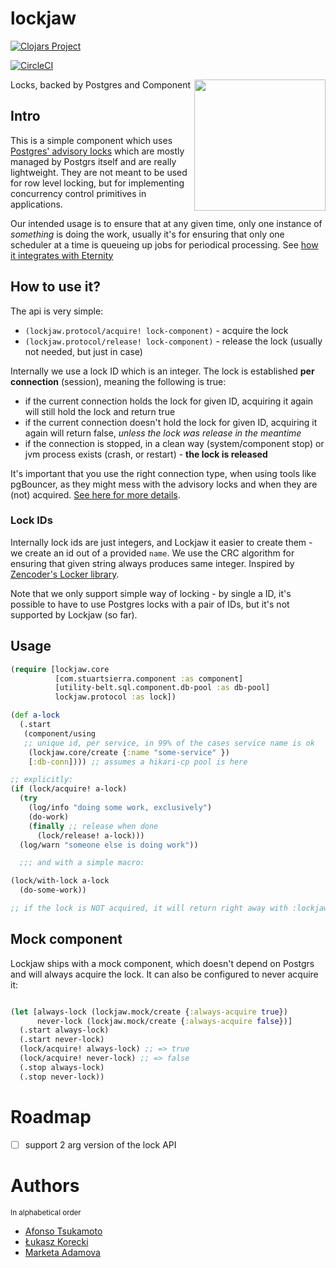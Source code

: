 # lockjaw


[![Clojars Project](https://img.shields.io/clojars/v/nomnom/lockjaw.svg)](https://clojars.org/nomnom/lockjaw)

[![CircleCI](https://circleci.com/gh/nomnom-insights/nomnom.lockjaw.svg?style=svg)](https://circleci.com/gh/nomnom-insights/nomnom.lockjaw)

<img src="https://vignette.wikia.nocookie.net/marveldatabase/images/5/51/Lockjaw_Vol_1_1_Textless.jpg/revision/latest/scale-to-width-down/670?cb=20171122020841" align="right" height=210 />

Locks, backed by Postgres and Component

## Intro

This is a simple component which uses [Postgres' advisory locks](https://www.postgresql.org/docs/9.6/functions-admin.html#FUNCTIONS-ADVISORY-LOCKS) which are mostly managed by Postgrs itself and are really lightweight.
They are not meant to be used for row level locking, but for implementing concurrency control primitives in applications.

Our intended usage is to ensure that at any given time, only one instance of *something* is doing the work, usually it's for ensuring that only one scheduler at a time is queueing up jobs for periodical processing. See [how it integrates with Eternity](https://github.com/nomnom-insights/nomnom.eternity#with-lock-eternitymiddlewarewith-lock)

## How to use it?

The api is very simple:

- `(lockjaw.protocol/acquire! lock-component)` - acquire the lock
- `(lockjaw.protocol/release! lock-component)` - release the lock (usually not needed, but just in case)

Internally we use a lock ID which is an integer. The lock is established **per connection** (session), meaning the following is true:

- if the current connection holds the lock for given ID, acquiring it again will still hold the lock and return true
- if the current connection doesn't hold the lock for given ID, acquiring it again will return false, *unless the lock was release in the meantime*
- if the connection is stopped, in a clean way (system/component stop) or jvm process exists (crash, or restart) - **the lock is released**

It's important that you use the right connection type, when using tools like pgBouncer, as they might mess with the advisory locks and when they are (not) acquired. [See here for more details](https://electron0zero.xyz/blog/til-connection-pooling-and-pgbouncer).

### Lock IDs

Internally lock ids are just integers, and Lockjaw it easier to create them - we create an id out of a provided `name`.
We use the CRC algorithm for ensuring that given string always produces same integer. Inspired by [Zencoder's Locker library](https://github.com/zencoder/locker/blob/master/lib/locker/advisory.rb#L97-L101).

Note that we only support simple way of locking - by single a ID, it's possible to have to use Postgres locks with a pair of IDs, but it's not supported by Lockjaw (so far).


## Usage


```clojure
(require [lockjaw.core
          [com.stuartsierra.component :as component]
          [utility-belt.sql.component.db-pool :as db-pool]
          lockjaw.protocol :as lock])

(def a-lock
  (.start
   (component/using
   ;; unique id, per service, in 99% of the cases service name is ok
    (lockjaw.core/create {:name "some-service" })
    [:db-conn]))) ;; assumes a hikari-cp pool is here

;; explicitly:
(if (lock/acquire! a-lock)
  (try
    (log/info "doing some work, exclusively")
    (do-work)
    (finally ;; release when done
      (lock/release! a-lock)))
  (log/warn "someone else is doing work"))

  ;;; and with a simple macro:

(lock/with-lock a-lock
  (do-some-work))

;; if the lock is NOT acquired, it will return right away with :lockjaw.operation/no-lock keyword
```



## Mock component

Lockjaw ships with a mock component, which doesn't depend on Postgrs and will always
acquire the lock. It can also be configured to never acquire it:

```clojure

(let [always-lock (lockjaw.mock/create {:always-acquire true})
      never-lock (lockjaw.mock/create {:always-acquire false})]
  (.start always-lock)
  (.start never-lock)
  (lock/acquire! always-lock) ;; => true
  (lock/acquire! never-lock) ;; => false
  (.stop always-lock)
  (.stop never-lock))
```

# Roadmap

- [ ] support 2 arg version of the lock API


# Authors

<sup>In alphabetical order</sup>

- [Afonso Tsukamoto](https://github.com/AfonsoTsukamoto)
- [Łukasz Korecki](https://github.com/lukaszkorecki)
- [Marketa Adamova](https://github.com/MarketaAdamova)
